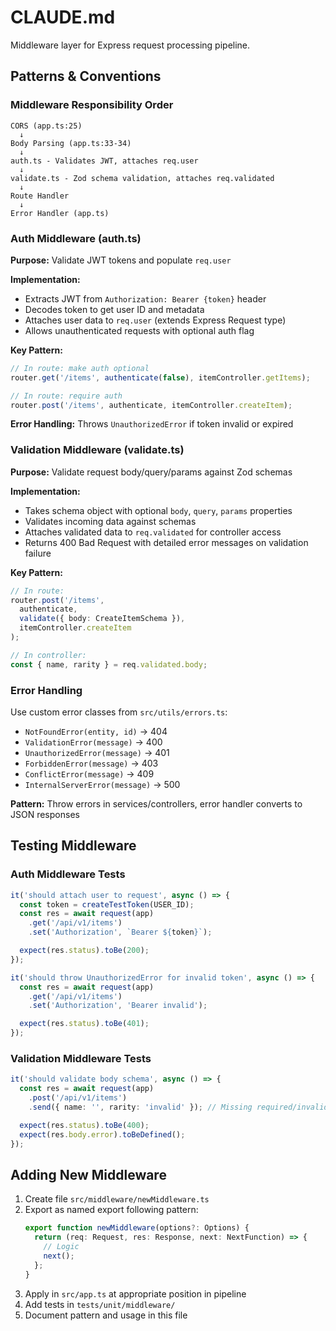 # CLAUDE.md

Middleware layer for Express request processing pipeline.

## Patterns & Conventions

### Middleware Responsibility Order
```
CORS (app.ts:25)
  ↓
Body Parsing (app.ts:33-34)
  ↓
auth.ts - Validates JWT, attaches req.user
  ↓
validate.ts - Zod schema validation, attaches req.validated
  ↓
Route Handler
  ↓
Error Handler (app.ts)
```

### Auth Middleware (auth.ts)

**Purpose:** Validate JWT tokens and populate `req.user`

**Implementation:**
- Extracts JWT from `Authorization: Bearer {token}` header
- Decodes token to get user ID and metadata
- Attaches user data to `req.user` (extends Express Request type)
- Allows unauthenticated requests with optional auth flag

**Key Pattern:**
```typescript
// In route: make auth optional
router.get('/items', authenticate(false), itemController.getItems);

// In route: require auth
router.post('/items', authenticate, itemController.createItem);
```

**Error Handling:** Throws `UnauthorizedError` if token invalid or expired

### Validation Middleware (validate.ts)

**Purpose:** Validate request body/query/params against Zod schemas

**Implementation:**
- Takes schema object with optional `body`, `query`, `params` properties
- Validates incoming data against schemas
- Attaches validated data to `req.validated` for controller access
- Returns 400 Bad Request with detailed error messages on validation failure

**Key Pattern:**
```typescript
// In route:
router.post('/items',
  authenticate,
  validate({ body: CreateItemSchema }),
  itemController.createItem
);

// In controller:
const { name, rarity } = req.validated.body;
```

### Error Handling

Use custom error classes from `src/utils/errors.ts`:
- `NotFoundError(entity, id)` → 404
- `ValidationError(message)` → 400
- `UnauthorizedError(message)` → 401
- `ForbiddenError(message)` → 403
- `ConflictError(message)` → 409
- `InternalServerError(message)` → 500

**Pattern:** Throw errors in services/controllers, error handler converts to JSON responses

## Testing Middleware

### Auth Middleware Tests
```typescript
it('should attach user to request', async () => {
  const token = createTestToken(USER_ID);
  const res = await request(app)
    .get('/api/v1/items')
    .set('Authorization', `Bearer ${token}`);

  expect(res.status).toBe(200);
});

it('should throw UnauthorizedError for invalid token', async () => {
  const res = await request(app)
    .get('/api/v1/items')
    .set('Authorization', 'Bearer invalid');

  expect(res.status).toBe(401);
});
```

### Validation Middleware Tests
```typescript
it('should validate body schema', async () => {
  const res = await request(app)
    .post('/api/v1/items')
    .send({ name: '', rarity: 'invalid' }); // Missing required/invalid

  expect(res.status).toBe(400);
  expect(res.body.error).toBeDefined();
});
```

## Adding New Middleware

1. Create file `src/middleware/newMiddleware.ts`
2. Export as named export following pattern:
   ```typescript
   export function newMiddleware(options?: Options) {
     return (req: Request, res: Response, next: NextFunction) => {
       // Logic
       next();
     };
   }
   ```
3. Apply in `src/app.ts` at appropriate position in pipeline
4. Add tests in `tests/unit/middleware/`
5. Document pattern and usage in this file
